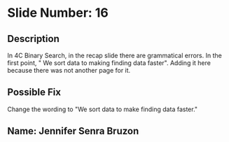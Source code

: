 # Slide Number: 16

## Description
In 4C Binary Search, in the recap slide there are grammatical errors. In the first point, " We sort data to making finding data faster". Adding it here because there was not another page for it.

## Possible Fix
Change the wording to "We sort data to make finding data faster."

## Name: Jennifer Senra Bruzon

